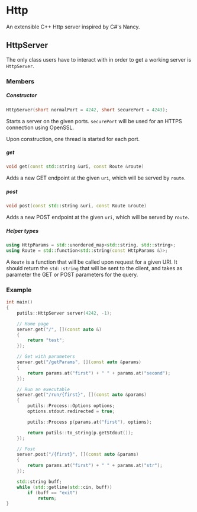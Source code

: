 # Http

An extensible C++ Http server inspired by C#'s Nancy.

## HttpServer

The only class users have to interact with in order to get a working server is `HttpServer`.

### Members

##### Constructor
```cpp
HttpServer(short normalPort = 4242, short securePort = 4243);
```
Starts a server on the given ports. `securePort` will be used for an HTTPS connection using OpenSSL.

Upon construction, one thread is started for each port.

##### get
```cpp
void get(const std::string &uri, const Route &route)
```
Adds a new GET endpoint at the given `uri`, which will be served by `route`.

##### post
```cpp
void post(const std::string &uri, const Route &route)
```
Adds a new POST endpoint at the given `uri`, which will be served by `route`.

##### Helper types

```cpp
using HttpParams = std::unordered_map<std::string, std::string>;
using Route = std::function<std::string(const HttpParams &)>;
```
A `Route` is a function that will be called upon request for a given URI. It should return the `std::string` that will be sent to the client, and takes as parameter the GET or POST parameters for the query.

### Example

```cpp
int main()
{
    putils::HttpServer server(4242, -1);

    // Home page
    server.get("/", [](const auto &)
    {
        return "test";
    });

    // Get with parameters
    server.get("/getParams", [](const auto &params)
    {
        return params.at("first") + " " + params.at("second");
    });

    // Run an executable
    server.get("/run/{first}", [](const auto &params)
    {
        putils::Process::Options options;
        options.stdout.redirected = true;

        putils::Process p(params.at("first"), options);

        return putils::to_string(p.getStdout());
    });

    // Post
    server.post("/{first}", [](const auto &params)
    {
        return params.at("first") + " " + params.at("str");
    });

    std::string buff;
    while (std::getline(std::cin, buff))
        if (buff == "exit")
            return;
}
```
